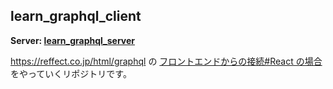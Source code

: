 ## learn_graphql_client

**Server: [learn_graphql_server](https://github.com/taigakiyokawa/learn_graphql_server)**

https://reffect.co.jp/html/graphql の [フロントエンドからの接続#React の場合](https://reffect.co.jp/html/graphql#i-4) をやっていくリポジトリです。
